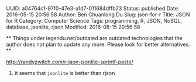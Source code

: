 UUID: a04764c1-97f0-47e3-a1d7-011684dffb23
Status: published
Date: 2016-05-15 20:56:58
Author: Ben Chuanlong Du
Slug: json-for-r
Title: JSON for R
Category: Computer Science
Tags: programming, R, JSON, NoSQL, database, jsonlite, rjson
Modified: 2016-08-15 20:56:58

**
Things under legendu.net/outdated are outdated technologies 
that the author does not plan to update any more. 
Please look for better alternatives.
**

http://randyzwitch.com/r-json-jsonlite-sprintf-paste/

1. it seems that `jsonlite` is better than rjson
